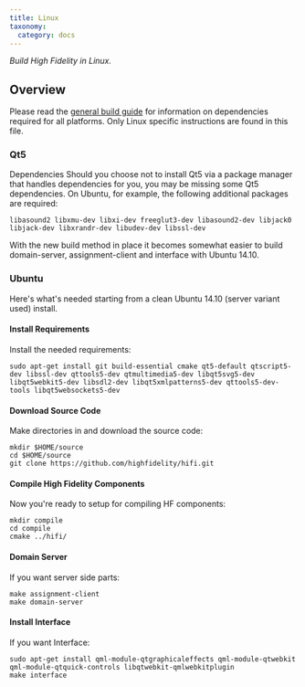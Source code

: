 ```yaml
---
title: Linux
taxonomy:
  category: docs
---
```


*Build High Fidelity in Linux.*

## Overview

Please read the [general build guide](../build-guide) for information on dependencies required for all platforms. Only Linux specific instructions are found in this file.

### Qt5

Dependencies Should you choose not to install Qt5 via a package manager that handles dependencies for you, you may be missing some Qt5 dependencies. On Ubuntu, for example, the following additional packages are required:

```
libasound2 libxmu-dev libxi-dev freeglut3-dev libasound2-dev libjack0 libjack-dev libxrandr-dev libudev-dev libssl-dev
```

With the new build method in place it becomes somewhat easier to build domain-server, assignment-client and interface with Ubuntu 14.10.

### Ubuntu

Here's what's needed starting from a clean Ubuntu 14.10 (server variant used) install.

#### Install Requirements

Install the needed requirements:

```
sudo apt-get install git build-essential cmake qt5-default qtscript5-dev libssl-dev qttools5-dev qtmultimedia5-dev libqt5svg5-dev libqt5webkit5-dev libsdl2-dev libqt5xmlpatterns5-dev qttools5-dev-tools libqt5websockets5-dev
```

#### Download Source Code

Make directories in and download the source code:

```
mkdir $HOME/source
cd $HOME/source
git clone https://github.com/highfidelity/hifi.git
```

#### Compile High Fidelity Components

Now you're ready to setup for compiling HF components:

```
mkdir compile
cd compile
cmake ../hifi/
```

#### Domain Server

If you want server side parts:

```
make assignment-client
make domain-server
```

#### Install Interface

If you want Interface:

```
sudo apt-get install qml-module-qtgraphicaleffects qml-module-qtwebkit qml-module-qtquick-controls libqtwebkit-qmlwebkitplugin
make interface
```

